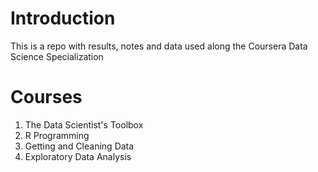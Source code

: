 ### <h1> Introduction
This is a repo with results, notes and data used along the Coursera Data Science Specialization
  
### <h1> Courses
1. The Data Scientist's Toolbox 
2. R Programming
3. Getting and Cleaning Data
4. Exploratory Data Analysis
  
